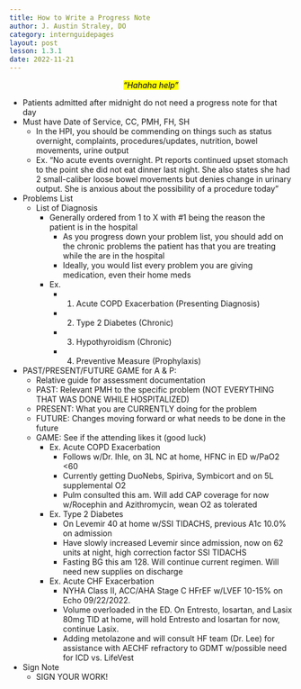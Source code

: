 ```yaml
---
title: How to Write a Progress Note
author: J. Austin Straley, DO
category: internguidepages
layout: post
lesson: 1.3.1
date: 2022-11-21
---
```


<html>
    <meta charset="UTF-8">
    <meta name="viewport" content="width=device-width, initial-scale=1">
    <link href="{{site.baseurl}}/assets/grid/bootstrap-grid.min.css" rel="stylesheet">
    <link href="{{site.baseurl}}/assets/grid/grid.css" rel="stylesheet">
    <link rel="stylesheet" href="{{site.baseurl}}/assets/gitbook/gitbook-plugin-fontsettings/website.css">
    <link rel="stylesheet" href="{{site.baseurl}}/assets/gitbook/gitbook-plugin-search-pro/search.css">
    <link rel="stylesheet" href="{{site.baseurl}}/assets/gitbook/gitbook-plugin-back-to-top-button/plugin.css">
    <link rel="stylesheet" href="{{site.baseurl}}/assets/gitbook/style.css">
    <link rel="stylesheet" href="{{site.baseurl}}/assets/gitbook/custom.css">
    <link rel="stylesheet" href="{{site.baseurl}}/assets/gitbook/rouge/{{ site.syntax_highlighter_style | default: 'colorful' }}.css">
    <meta name="HandheldFriendly" content="true"/>
    <meta name="viewport" content="width=device-width, initial-scale=1, user-scalable=no">
    <meta name="apple-mobile-web-app-capable" content="yes">
    <meta name="apple-mobile-web-app-status-bar-style" content="black">
    <link rel="apple-touch-icon-precomposed" sizes="152x152" href="{{site.baseurl}}/assets/gitbook/images/apple-touch-icon-precomposed-152.png">
    <link rel="shortcut icon" href="{{site.baseurl}}/{{site.favicon_path}}" type="image/x-icon">
</html>

 *<center><mark>“Hahaha help”</mark></center>*

- Patients admitted after midnight do not need a progress note for that day
- Must have Date of Service, CC, PMH, FH, SH
	- In the HPI, you should be commending on things such as status overnight, complaints, procedures/updates, nutrition, bowel movements, urine output
	- Ex. “No acute events overnight. Pt reports continued upset stomach to the point she did not eat dinner last night. She also states she had 2 small-caliber loose bowel movements but denies change in urinary output. She is anxious about the possibility of a procedure today”
- Problems List
	-  List of Diagnosis
		- Generally ordered from 1 to X with #1 being the reason the patient is in the hospital
			- As you progress down your problem list, you should add on the chronic problems the patient has that you are treating while the are in the hospital
			- Ideally, you would list every problem you are giving medication, even their home meds
		- Ex. 
			- 1) Acute COPD Exacerbation (Presenting Diagnosis)
			- 2) Type 2 Diabetes (Chronic)
			- 3) Hypothyroidism (Chronic)
			- 4) Preventive Measure (Prophylaxis)
- PAST/PRESENT/FUTURE GAME for A & P:
	- Relative guide for assessment documentation
	- PAST: Relevant PMH to the specific problem (NOT EVERYTHING THAT WAS DONE WHILE HOSPITALIZED)
	- PRESENT: What you are CURRENTLY doing for the problem
	- FUTURE: Changes moving forward or what needs to be done in the future
	- GAME: See if the attending likes it (good luck)
		- Ex. Acute COPD Exacerbation
			- Follows w/Dr. Ihle, on 3L NC at home, HFNC in ED w/PaO2 <60
			- Currently getting DuoNebs, Spiriva, Symbicort and on 5L supplemental O2
			- Pulm consulted this am. Will add CAP coverage for now w/Rocephin and Azithromycin, wean O2 as tolerated
		- Ex. Type 2 Diabetes
			- On Levemir 40 at home w/SSI TIDACHS, previous A1c 10.0% on admission
			- Have slowly increased Levemir since admission, now on 62 units at night, high correction factor SSI TIDACHS
			- Fasting BG this am 128. Will continue current regimen. Will need new supplies on discharge 
		- Ex. Acute CHF Exacerbation
			- NYHA Class II, ACC/AHA Stage C HFrEF w/LVEF 10-15% on Echo 09/22/2022.
			- Volume overloaded in the ED. On Entresto, losartan, and Lasix 80mg TID at home, will hold Entresto and losartan for now, continue Lasix.
			- Adding metolazone and will consult HF team (Dr. Lee) for assistance with AECHF refractory to GDMT w/possible need for ICD vs. LifeVest
- Sign Note
	- SIGN YOUR WORK!
